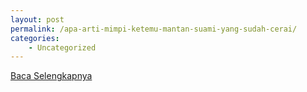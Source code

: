 ```yaml
---
layout: post
permalink: /apa-arti-mimpi-ketemu-mantan-suami-yang-sudah-cerai/
categories:
    - Uncategorized
---
```


[Baca Selengkapnya](/09)